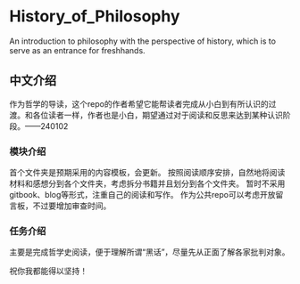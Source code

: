 # History_of_Philosophy
An introduction to philosophy with the perspective of history, which is to serve as an entrance for freshhands.

## 中文介绍
作为哲学的导读，这个repo的作者希望它能帮读者完成从小白到有所认识的过渡。和各位读者一样，作者也是小白，期望通过对于阅读和反思来达到某种认识阶段。——240102
### 模块介绍
首个文件夹是预期采用的内容模板，会更新。
按照阅读顺序安排，自然地将阅读材料和感想分到各个文件夹，考虑拆分书籍并且划分到各个文件夹。
暂时不采用gitbook、blog等形式，注重自己的阅读和写作。
作为公共repo可以考虑开放留言板，不过要增加审查时间。
### 任务介绍
主要是完成哲学史阅读，便于理解所谓“黑话”，尽量先从正面了解各家批判对象。

祝你我都能得以坚持！
